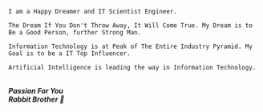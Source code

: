 `I am a Happy Dreamer and IT Scientist Engineer.`

`The Dream If You Don't Throw Away, It Will Come True. My Dream is to Be a Good Person, further Strong Man.`

`Information Technology is at Peak of The Entire Industry Pyramid. My Goal is to be a IT Top Influencer.`

`Artificial Intelligence is leading the way in Information Technology.`
<br>
<br>

***Passion For You***
<br>
***Rabbit Brother 🐾***

